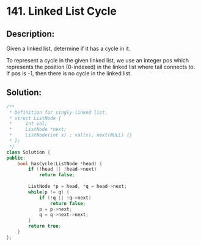 # 141. Linked List Cycle

## Description:

Given a linked list, determine if it has a cycle in it.

To represent a cycle in the given linked list, we use an integer pos which represents the position (0-indexed) in the linked list where tail connects to. If pos is -1, then there is no cycle in the linked list.

## Solution:

```c++
/**
 * Definition for singly-linked list.
 * struct ListNode {
 *     int val;
 *     ListNode *next;
 *     ListNode(int x) : val(x), next(NULL) {}
 * };
 */
class Solution {
public:
    bool hasCycle(ListNode *head) {
        if (!head || !head->next)
            return false;
        
        ListNode *p = head, *q = head->next;
        while(p != q) {
            if (!q || !q->next)
                return false;
            p = p->next;
            q = q->next->next;
        }
        return true;
    }
};
```

<!-- remark：

-  -->
